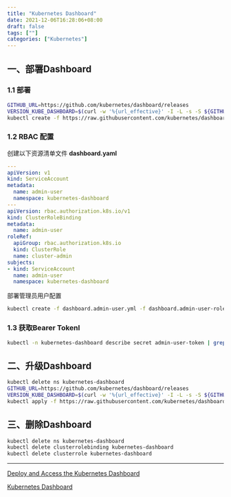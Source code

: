 ```yaml
---
title: "Kubernetes Dashboard"
date: 2021-12-06T16:28:06+08:00
draft: false
tags: [""]
categories: ["Kubernetes"]
---
```




## 一、部署Dashboard

### 1.1 部署

```bash
GITHUB_URL=https://github.com/kubernetes/dashboard/releases
VERSION_KUBE_DASHBOARD=$(curl -w '%{url_effective}' -I -L -s -S ${GITHUB_URL}/latest -o /dev/null | sed -e 's|.*/||')
kubectl create -f https://raw.githubusercontent.com/kubernetes/dashboard/${VERSION_KUBE_DASHBOARD}/aio/deploy/recommended.yaml
```



### 1.2 RBAC 配置

创建以下资源清单文件  **dashboard.yaml**

```yaml
---
apiVersion: v1
kind: ServiceAccount
metadata:
  name: admin-user
  namespace: kubernetes-dashboard
---
apiVersion: rbac.authorization.k8s.io/v1
kind: ClusterRoleBinding
metadata:
  name: admin-user
roleRef:
  apiGroup: rbac.authorization.k8s.io
  kind: ClusterRole
  name: cluster-admin
subjects:
- kind: ServiceAccount
  name: admin-user
  namespace: kubernetes-dashboard 
```



部署管理员用户配置

```bash
kubectl create -f dashboard.admin-user.yml -f dashboard.admin-user-role.yml
```



### 1.3 获取Bearer Tokenl

```bash
kubectl -n kubernetes-dashboard describe secret admin-user-token | grep '^token'
```



## 二、升级Dashboard

```bash
kubectl delete ns kubernetes-dashboard
GITHUB_URL=https://github.com/kubernetes/dashboard/releases
VERSION_KUBE_DASHBOARD=$(curl -w '%{url_effective}' -I -L -s -S ${GITHUB_URL}/latest -o /dev/null | sed -e 's|.*/||')
kubectl apply -f https://raw.githubusercontent.com/kubernetes/dashboard/${VERSION_KUBE_DASHBOARD}/aio/deploy/recommended.yaml -f dashboard.yml
```



## 三、删除Dashboard

```bash
kubectl delete ns kubernetes-dashboard
kubectl delete clusterrolebinding kubernetes-dashboard
kubectl delete clusterrole kubernetes-dashboard
```



---

[Deploy and Access the Kubernetes Dashboard](https://kubernetes.io/docs/tasks/access-application-cluster/web-ui-dashboard/)

[Kubernetes Dashboard](https://rancher.com/docs/k3s/latest/en/installation/kube-dashboard/)
